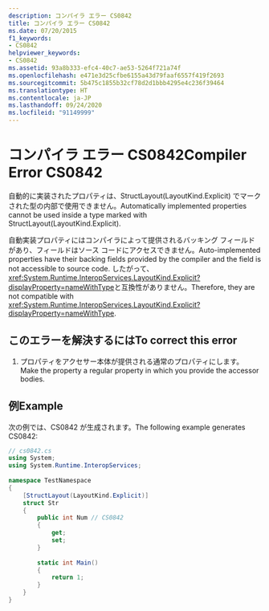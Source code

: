 ```yaml
---
description: コンパイラ エラー CS0842
title: コンパイラ エラー CS0842
ms.date: 07/20/2015
f1_keywords:
- CS0842
helpviewer_keywords:
- CS0842
ms.assetid: 93a8b333-efc4-40c7-ae53-5264f721a74f
ms.openlocfilehash: e471e3d25cfbe6155a43d79faaf6557f419f2693
ms.sourcegitcommit: 5b475c1855b32cf78d2d1bbb4295e4c236f39464
ms.translationtype: HT
ms.contentlocale: ja-JP
ms.lasthandoff: 09/24/2020
ms.locfileid: "91149999"
---
```

# <a name="compiler-error-cs0842"></a><span data-ttu-id="45c48-103">コンパイラ エラー CS0842</span><span class="sxs-lookup"><span data-stu-id="45c48-103">Compiler Error CS0842</span></span>

<span data-ttu-id="45c48-104">自動的に実装されたプロパティは、StructLayout(LayoutKind.Explicit) でマークされた型の内部で使用できません。</span><span class="sxs-lookup"><span data-stu-id="45c48-104">Automatically implemented properties cannot be used inside a type marked with StructLayout(LayoutKind.Explicit).</span></span>  
  
 <span data-ttu-id="45c48-105">自動実装プロパティにはコンパイラによって提供されるバッキング フィールドがあり、フィールドはソース コードにアクセスできません。</span><span class="sxs-lookup"><span data-stu-id="45c48-105">Auto-implemented properties have their backing fields provided by the compiler and the field is not accessible to source code.</span></span> <span data-ttu-id="45c48-106">したがって、 <xref:System.Runtime.InteropServices.LayoutKind.Explicit?displayProperty=nameWithType>と互換性がありません。</span><span class="sxs-lookup"><span data-stu-id="45c48-106">Therefore, they are not compatible with <xref:System.Runtime.InteropServices.LayoutKind.Explicit?displayProperty=nameWithType>.</span></span>  
  
## <a name="to-correct-this-error"></a><span data-ttu-id="45c48-107">このエラーを解決するには</span><span class="sxs-lookup"><span data-stu-id="45c48-107">To correct this error</span></span>  
  
1. <span data-ttu-id="45c48-108">プロパティをアクセサー本体が提供される通常のプロパティにします。</span><span class="sxs-lookup"><span data-stu-id="45c48-108">Make the property a regular property in which you provide the accessor bodies.</span></span>  
  
## <a name="example"></a><span data-ttu-id="45c48-109">例</span><span class="sxs-lookup"><span data-stu-id="45c48-109">Example</span></span>  

 <span data-ttu-id="45c48-110">次の例では、CS0842 が生成されます。</span><span class="sxs-lookup"><span data-stu-id="45c48-110">The following example generates CS0842:</span></span>  
  
```csharp  
// cs0842.cs  
using System;  
using System.Runtime.InteropServices;  
  
namespace TestNamespace  
{  
    [StructLayout(LayoutKind.Explicit)]  
    struct Str  
    {  
        public int Num // CS0842  
        {  
            get;  
            set;  
        }  
  
        static int Main()  
        {  
            return 1;  
        }  
    }  
}  
```
